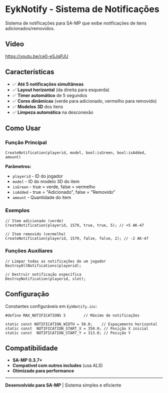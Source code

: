 # EykNotify - Sistema de Notificações

Sistema de notificações para SA-MP que exibe notificações de itens adicionados/removidos.

## Video

https://youtu.be/ce0-eSJqPJU

## Características

- ✅ **Até 5 notificações simultâneas**
- ✅ **Layout horizontal** (da direita para esquerda)
- ✅ **Timer automático** de 5 segundos
- ✅ **Cores dinâmicas** (verde para adicionado, vermelho para removido)
- ✅ **Modelos 3D** dos itens
- ✅ **Limpeza automática** na desconexão

## Como Usar

### Função Principal
```pawn
CreateNotification(playerid, model, bool:isGreen, bool:isAdded, amount)
```

**Parâmetros:**
- `playerid` - ID do jogador
- `model` - ID do modelo 3D do item
- `isGreen` - true = verde, false = vermelho
- `isAdded` - true = "Adicionado", false = "Removido"
- `amount` - Quantidade do item

### Exemplos

```pawn
// Item adicionado (verde)
CreateNotification(playerid, 1579, true, true, 5); // +5 AK-47

// Item removido (vermelho)
CreateNotification(playerid, 1579, false, false, 2); // -2 AK-47
```

### Funções Auxiliares

```pawn
// Limpar todas as notificações de um jogador
DestroyAllNotifications(playerid);

// Destruir notificação específica
DestroyNotification(playerid, slot);
```

## Configuração

Constantes configuráveis em `EykNotify.inc`:

```pawn
#define MAX_NOTIFICATIONS 5        // Máximo de notificações

static const NOTIFICATION_WIDTH = 50.0;    // Espaçamento horizontal
static const  NOTIFICATION_START_X = 350.0; // Posição X inicial
static const  NOTIFICATION_START_Y = 313.0; // Posição Y
```

## Compatibilidade

- **SA-MP 0.3.7+**
- **Compatível com outros includes** (usa ALS)
- **Otimizado para performance**

---

**Desenvolvido para SA-MP** | Sistema simples e eficiente
